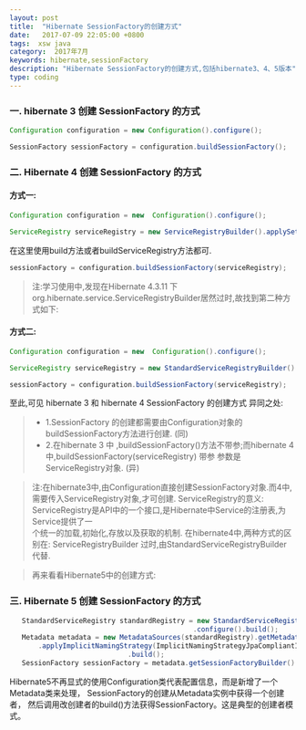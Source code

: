 ```yaml
---
layout: post
title:  "Hibernate SessionFactory的创建方式"
date:   2017-07-09 22:05:00 +0800
tags:  xsw java
category:  2017年7月
keywords: hibernate,sessionFactory
description: "Hibernate SessionFactory的创建方式,包括hibernate3、4、5版本"
type: coding
---
```

### 一. hibernate 3 创建 SessionFactory 的方式
```java    
Configuration configuration = new Configuration().configure();

SessionFactory sessionFactory = configuration.buildSessionFactory();
```
### 二. Hibernate 4 创建 SessionFactory 的方式

#### 方式一:
```java
Configuration configuration = new  Configuration().configure();

ServiceRegistry serviceRegistry = new ServiceRegistryBuilder().applySettings(configuration.getProperties()).build();   
```
在这里使用build方法或者buildServiceRegistry方法都可.
```java
sessionFactory = configuration.buildSessionFactory(serviceRegistry);
```
> 注:学习使用中,发现在Hibernate 4.3.11 下 org.hibernate.service.ServiceRegistryBuilder居然过时,故找到第二种方式如下:

#### 方式二:
```java
Configuration configuration = new  Configuration().configure();

ServiceRegistry serviceRegistry = new StandardServiceRegistryBuilder().applySettings(configuration.getProperties()).build();

sessionFactory = configuration.buildSessionFactory(serviceRegistry);
```
至此,可见 hibernate 3 和 hibernate 4 SessionFactory 的创建方式 异同之处:
> *  1.SessionFactory 的创建都需要由Configuration对象的buildSessionFactory方法进行创建.  (同)
> *  2.在hibernate 3 中 ,buildSessionFactory()方法不带参;而hibernate 4 中,buildSessionFactory(serviceRegistry) 带参 参数是 ServiceRegistry对象. (异)

> 注:在hibernate3中,由Configuration直接创建SessionFactory对象.而4中,需要传入ServiceRegistry对象,才可创建.
   ServiceRegistry的意义: ServiceRegistry是API中的一个接口,是Hibernate中Service的注册表,为Service提供了一  
   个统一的加载,初始化,存放以及获取的机制.
   在hibernate4中,两种方式的区别在: ServiceRegistryBuilder 过时,由StandardServiceRegistryBuilder 代替.

> 再来看看Hibernate5中的创建方式:

### 三. Hibernate 5 创建 SessionFactory 的方式
```java
   StandardServiceRegistry standardRegistry = new StandardServiceRegistryBuilder()
                                             .configure().build();
   Metadata metadata = new MetadataSources(standardRegistry).getMetadataBuilder()
       .applyImplicitNamingStrategy(ImplicitNamingStrategyJpaCompliantImpl.INSTANCE)                                                       
                             .build();
   SessionFactory sessionFactory = metadata.getSessionFactoryBuilder().build();
```
   Hibernate5不再显式的使用Configuration类代表配置信息，而是新增了一个Metadata类来处理，
   SessionFactory的创建从Metadata实例中获得一个创建者，
   然后调用改创建者的build()方法获得SessionFactory。这是典型的创建者模式。
  


